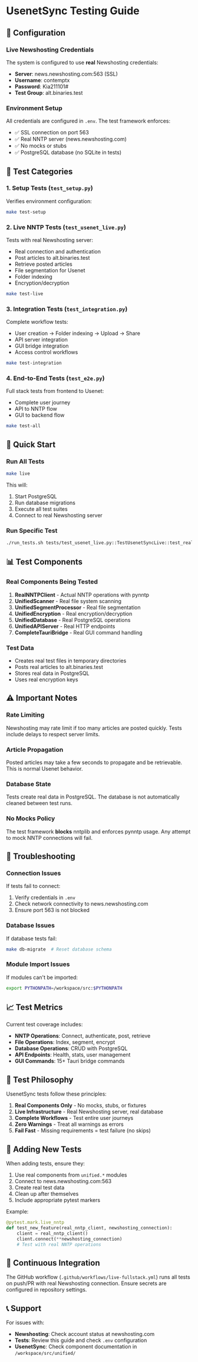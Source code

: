 # UsenetSync Testing Guide

## 🔑 Configuration

### Live Newshosting Credentials
The system is configured to use **real** Newshosting credentials:
- **Server**: news.newshosting.com:563 (SSL)
- **Username**: contemptx
- **Password**: Kia211101#
- **Test Group**: alt.binaries.test

### Environment Setup
All credentials are configured in `.env`. The test framework enforces:
- ✅ SSL connection on port 563
- ✅ Real NNTP server (news.newshosting.com)
- ✅ No mocks or stubs
- ✅ PostgreSQL database (no SQLite in tests)

## 🧪 Test Categories

### 1. Setup Tests (`test_setup.py`)
Verifies environment configuration:
```bash
make test-setup
```

### 2. Live NNTP Tests (`test_usenet_live.py`)
Tests with real Newshosting server:
- Real connection and authentication
- Post articles to alt.binaries.test
- Retrieve posted articles
- File segmentation for Usenet
- Folder indexing
- Encryption/decryption

```bash
make test-live
```

### 3. Integration Tests (`test_integration.py`)
Complete workflow tests:
- User creation → Folder indexing → Upload → Share
- API server integration
- GUI bridge integration
- Access control workflows

```bash
make test-integration
```

### 4. End-to-End Tests (`test_e2e.py`)
Full stack tests from frontend to Usenet:
- Complete user journey
- API to NNTP flow
- GUI to backend flow

```bash
make test-all
```

## 🚀 Quick Start

### Run All Tests
```bash
make live
```

This will:
1. Start PostgreSQL
2. Run database migrations
3. Execute all test suites
4. Connect to real Newshosting server

### Run Specific Test
```bash
./run_tests.sh tests/test_usenet_live.py::TestUsenetSyncLive::test_real_nntp_connection -v
```

## 📊 Test Components

### Real Components Being Tested
1. **RealNNTPClient** - Actual NNTP operations with pynntp
2. **UnifiedScanner** - Real file system scanning
3. **UnifiedSegmentProcessor** - Real file segmentation
4. **UnifiedEncryption** - Real encryption/decryption
5. **UnifiedDatabase** - Real PostgreSQL operations
6. **UnifiedAPIServer** - Real HTTP endpoints
7. **CompleteTauriBridge** - Real GUI command handling

### Test Data
- Creates real test files in temporary directories
- Posts real articles to alt.binaries.test
- Stores real data in PostgreSQL
- Uses real encryption keys

## ⚠️ Important Notes

### Rate Limiting
Newshosting may rate limit if too many articles are posted quickly. Tests include delays to respect server limits.

### Article Propagation
Posted articles may take a few seconds to propagate and be retrievable. This is normal Usenet behavior.

### Database State
Tests create real data in PostgreSQL. The database is not automatically cleaned between test runs.

### No Mocks Policy
The test framework **blocks** nntplib and enforces pynntp usage. Any attempt to mock NNTP connections will fail.

## 🔧 Troubleshooting

### Connection Issues
If tests fail to connect:
1. Verify credentials in `.env`
2. Check network connectivity to news.newshosting.com
3. Ensure port 563 is not blocked

### Database Issues
If database tests fail:
```bash
make db-migrate  # Reset database schema
```

### Module Import Issues
If modules can't be imported:
```bash
export PYTHONPATH=/workspace/src:$PYTHONPATH
```

## 📈 Test Metrics

Current test coverage includes:
- **NNTP Operations**: Connect, authenticate, post, retrieve
- **File Operations**: Index, segment, encrypt
- **Database Operations**: CRUD with PostgreSQL
- **API Endpoints**: Health, stats, user management
- **GUI Commands**: 15+ Tauri bridge commands

## 🎯 Test Philosophy

UsenetSync tests follow these principles:
1. **Real Components Only** - No mocks, stubs, or fixtures
2. **Live Infrastructure** - Real Newshosting server, real database
3. **Complete Workflows** - Test entire user journeys
4. **Zero Warnings** - Treat all warnings as errors
5. **Fail Fast** - Missing requirements = test failure (no skips)

## 📝 Adding New Tests

When adding tests, ensure they:
1. Use real components from `unified.*` modules
2. Connect to news.newshosting.com:563
3. Create real test data
4. Clean up after themselves
5. Include appropriate pytest markers

Example:
```python
@pytest.mark.live_nntp
def test_new_feature(real_nntp_client, newshosting_connection):
    client = real_nntp_client()
    client.connect(**newshosting_connection)
    # Test with real NNTP operations
```

## 🏁 Continuous Integration

The GitHub workflow (`.github/workflows/live-fullstack.yml`) runs all tests on push/PR with real Newshosting connection. Ensure secrets are configured in repository settings.

## 📞 Support

For issues with:
- **Newshosting**: Check account status at newshosting.com
- **Tests**: Review this guide and check `.env` configuration
- **UsenetSync**: Check component documentation in `/workspace/src/unified/`
